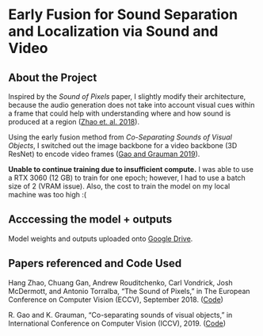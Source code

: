 # Early Fusion for Sound Separation and Localization via Sound and Video 

## About the Project
Inspired by the _Sound of Pixels_ paper, I slightly modify their architecture, because the audio generation does not take into account visual cues within a frame that could help with understanding where and how sound is produced at a region ([Zhao et. al. 2018](https://arxiv.org/abs/1804.03160)).

Using the early fusion method from _Co-Separating Sounds of Visual Objects_, I switched out the image backbone for a video backbone (3D ResNet) to encode video frames ([Gao and Grauman 2019](https://vision.cs.utexas.edu/projects/coseparation/)).

**Unable to continue training due to insufficient compute.** I was able to use a RTX 3060 (12 GB) to train for one epoch; however, I had to use a batch size of 2 (VRAM issue). Also, the cost to train the model on my local machine was too high :( 

## Acccessing the model + outputs
Model weights and outputs uploaded onto [Google Drive](https://drive.google.com/drive/folders/1sUyiPq8j1qdRlS6P5MbO5j8_XlpGmrYR?usp=sharing).

## Papers referenced and Code Used
Hang Zhao, Chuang Gan, Andrew Rouditchenko, Carl Vondrick, Josh McDermott, and Antonio Torralba, “The Sound of Pixels,” in The European Conference on Computer Vision (ECCV), September 2018. ([Code](https://github.com/hangzhaomit/Sound-of-Pixels))

R. Gao and K. Grauman, “Co-separating sounds of visual objects,” in International Conference on Computer Vision (ICCV), 2019. ([Code](https://github.com/rhgao/co-separation))

